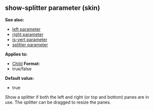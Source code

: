 ## show-splitter parameter (skin)
**See also:**
*   [left parameter](/ref/%7Bskin%7D/param/left.md) 
*   [right parameter](/ref/%7Bskin%7D/param/right.md) 
*   [is-vert parameter](/ref/%7Bskin%7D/param/is-vert.md) 
*   [splitter parameter](/ref/%7Bskin%7D/param/splitter.md) 
<!-- -->
**Applies to:**
*   [Child](/ref/%7Bskin%7D/control/child.md) <!-- -->
**Format:**
*   true/false
<!-- -->
**Default value:**
*   true


Show a splitter if both the left and right (or top and bottom)
panes are in use. The splitter can be dragged to resize the panes.
